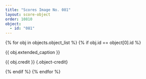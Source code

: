 ```yaml
---
title: "Scores Image No. 081"
layout: score-object
order: 10810
object:
  - id: "081"
---
```


{% for obj in objects.object_list %}
{% if obj.id == object[0].id %}

{{ obj.extended_caption }}

{{ obj.credit }} {.object-credit}

{% endif %}
{% endfor %}
